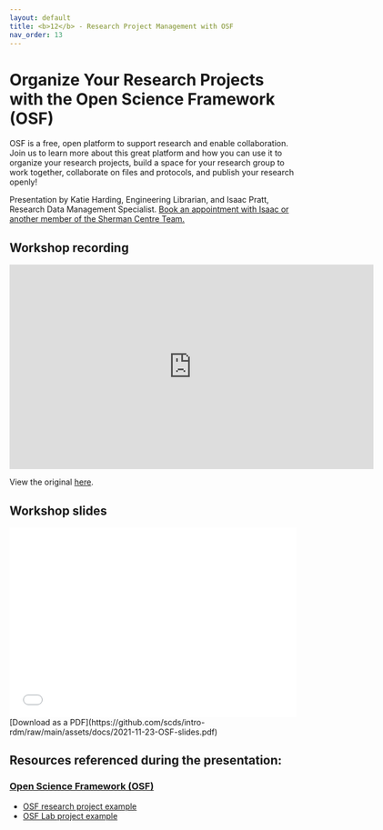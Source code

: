 ```yaml
---
layout: default
title: <b>12</b> - Research Project Management with OSF
nav_order: 13
---
```


# Organize Your Research Projects with the Open Science Framework (OSF)

OSF is a free, open platform to support research and enable collaboration. Join us to learn more about this great platform and how you can use it to organize your research projects, build a space for your research group to work together, collaborate on files and protocols, and publish your research openly!

Presentation by Katie Harding, Engineering Librarian, and Isaac Pratt, Research Data Management Specialist.
[Book an appointment with Isaac or another member of the Sherman Centre Team.](https://libcal.mcmaster.ca/appointments/)


## Workshop recording

<iframe height="360" width="640" allowfullscreen frameborder=0 src="https://echo360.ca/media/42c68728-bfad-4249-88bc-c0ab054ddaa2/public?autoplay=false&automute=false"></iframe>

View the original [here](https://echo360.ca/media/42c68728-bfad-4249-88bc-c0ab054ddaa2/public).

## Workshop slides

<div style="position:relative;padding-top:66.25%;">
<iframe src="//docs.google.com/viewer?url=https://github.com/scds/intro-rdm/raw/main/assets/docs/2021-11-23-OSF-slides.pdf?dl=0&hl=en_US&embedded=true" class="gde-frame" style="position:absolute;top:0;left:0;width:100%;height:100%;border:none;" scrolling="no"></iframe>
</div>
[Download as a PDF](https://github.com/scds/intro-rdm/raw/main/assets/docs/2021-11-23-OSF-slides.pdf)
<br>

## Resources referenced during the presentation:

### [Open Science Framework (OSF)](https://osf.io/)
* [OSF research project example](https://osf.io/zb3de/)
* [OSF Lab project example](https://osf.io/r73dc/)
